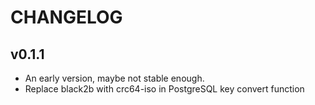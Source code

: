 # CHANGELOG

## v0.1.1

- An early version, maybe not stable enough.
- Replace black2b with crc64-iso in PostgreSQL key convert function
